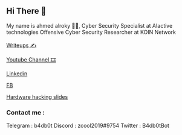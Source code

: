 ## Hi There 👋
My name  is  ahmed  alroky 👨‍💻,
Cyber Security Specialist at AIactive technologies
Offensive Cyber Security Researcher at KOIN Network
<br>
<br>
[Writeups ✍️](writeup)

[Youtube Channel 🎞](https://www.youtube.com/ahmedalroky)

[Linkedin](https://www.linkedin.com/in/ahmedalroky/)

[FB](https://www.facebook.com/alroky1)

[Hardware hacking slides](https://github.com/ahmedalroky/Hardware-Hacking)

### Contact me :
Telegram : b4db0t
Discord : zcool2019#9754
Twitter : B4db0tBot
